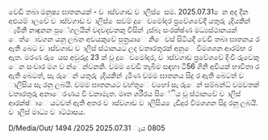 වෙඩි තබා මනුෂ්‍ය ඝාතනයක් - ව ාස්වගාඩ ව ාලිස් ෙසම. 2025.07.31 ෙන අද දින අළුයම් ාලවේ ව ාස්වගාඩ ව ාලිස් ෙසවම් දූෙවමෝදර ප්‍රවේශවේදී යතුරු ැදියකින් ැමිනි නාඳුනන පුේගලයින් වදවදවනකු විසින් ැස්බෑ සංරක්ෂ්‍ණ මධ්‍යස්ථානයක් ෙත්ොවගන යනු ලබන අවයකුවේ පුත්‍රයාෙ නිෙවස් සිටියදී වෙඩි තබා ඝාතනය ර ඇති බෙට ව ාස්වගාඩ ව ාලිස් ස්ථානයට ලද වතාරතුරක් අනුෙ විමශශන ආරම්භ ර ඇත. මරණ රු ෙයස අවුරුදු 23 ක් වූ දූෙවමෝදර, ව ාස්වගාඩ ප්‍රවේශවේ දිංචි රුවෙකු ෙන සංචාර මග ව න්ෙන්වනකි. වමම වෙඩි තැබීම සඳහා ටී56 ගිනි අවියක් භාවිතා ර ඇති බෙටත්, සැ රුෙන් යතුරු ැදියකින් ැමිණ වමම ඝාතනය සිදු ර ඇති බෙටත් ව ාලිසිය සැ රනු ලබයි. වමම ඝාතනයට වහ්තුෙ වහෝ සැ රුෙන් සම්බන්ධ්‍ වමවතක් වතාරතුරු අනාෙරණය වී වනාමැත. මෘත ශරීරය සිේිය වූ ස්ථානවේ ව ාලිස් ආරක්ෂ්‍ාෙ යටවත් ඇති අතර ව ාස්වගාඩ ව ාලිසිය ෙැඩිදුර විමශශන සිදු රනු ලබයි. ව ාලිස් මාධ්‍ය ව ාට්ඨාසය.

D/Media/Out/ 1494 /2025 2025.07.31 ැය 0805